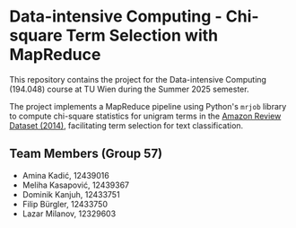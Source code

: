 # Data-intensive Computing - Chi-square Term Selection with MapReduce

This repository contains the project for the Data-intensive Computing (194.048) course at TU Wien during the Summer 2025 semester.

The project implements a MapReduce pipeline using Python's `mrjob` library to compute chi-square statistics for unigram terms in the [Amazon Review Dataset (2014)](https://cseweb.ucsd.edu/~jmcauley/datasets/amazon/links.html), facilitating term selection for text classification.

## Team Members (Group 57)

- Amina Kadić, 12439016
- Meliha Kasapović, 12439367
- Dominik Kanjuh, 12433751
- Filip Bürgler, 12433750
- Lazar Milanov, 12329603
